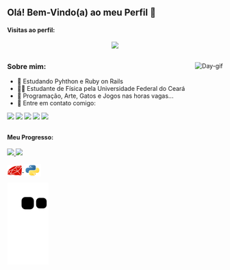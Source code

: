## Olá! Bem-Vindo(a) ao meu Perfil 👋

#### Visitas ao perfil:

<p align="center"> 
   <p align="center"> 
      <img alingn="center" src="https://profile-counter.glitch.me/DayraJefil/count.svg" />
   </p>
</p>

##

<div>
   <img align="right" alt="Day-gif" height="200em" src="https://cdn.discordapp.com/attachments/821241887208898561/902586615904481280/Design_sem_nome.gif">
</div>

### Sobre mim:
- 🌱 Estudando Pyhthon e Ruby on Rails  
- 🧑‍🎓 Estudante de Física pela Universidade Federal do Ceará
- 🎯 Programação, Arte, Gatos e Jogos nas horas vagas...
- 📱 Entre em contato comigo:

<div> 
   <a href="https://www.instagram.com/jefil.dayra" target="_blank"><img src="https://img.shields.io/badge/-Instagram-%23E4405F?style=for-the-badge&logo=instagram&logoColor=white" target="_blank"></a>
 	<a href="https://www.twitch.tv/pitchulinha_a" target="_blank"><img src="https://img.shields.io/badge/Twitch-9146FF?style=for-the-badge&logo=twitch&logoColor=white" target="_blank"></a>
   <a href="https://discord.com/channels/656971556974624788/691698054755123340" target="_blank"><img src="https://img.shields.io/badge/Discord-7289DA?style=for-the-badge&logo=discord&logoColor=white" target="_blank"></a> 
  <a href = "mailto:dayrajefil@gmail.com"><img src="https://img.shields.io/badge/Gmail-D14836?style=for-the-badge&logo=gmail&logoColor=white" target="_blank"></a> 
  <a href="https://www.linkedin.com/in/dayra-jefil-b9a1b2221/" target="_blank"><img src="https://img.shields.io/badge/-LinkedIn-%230077B5?style=for-the-badge&logo=linkedin&logoColor=white" target="_blank"></a> 
</div>

##
#### Meu Progresso:

<div>
  <a href="https://github.com/DayraJefil">
  <img height="180em" src="https://github-readme-stats.vercel.app/api?username=DayraJefil&show_icons=true&theme=dark&include_all_commits=true&count_private=true"/>
  <img height="180em" src="https://github-readme-stats.vercel.app/api/top-langs/?username=DayraJefil&layout=compact&langs_count=7&theme=dark"/>
</div>
     
<div style="display: inline_block"><br>
  <img align="center" alt="Day-Ruby" height="25" width="35" src="https://raw.githubusercontent.com/devicons/devicon/master/icons/ruby/ruby-plain.svg">
  <img align="center" alt="Day-Python" height="30" width="40" src="https://raw.githubusercontent.com/devicons/devicon/master/icons/python/python-original.svg">
</div>
<div>
     

   ![Snake animation](https://raw.githubusercontent.com/DayraJefil/DayraJefil/output/github-contribution-grid-snake.svg)
</div>
